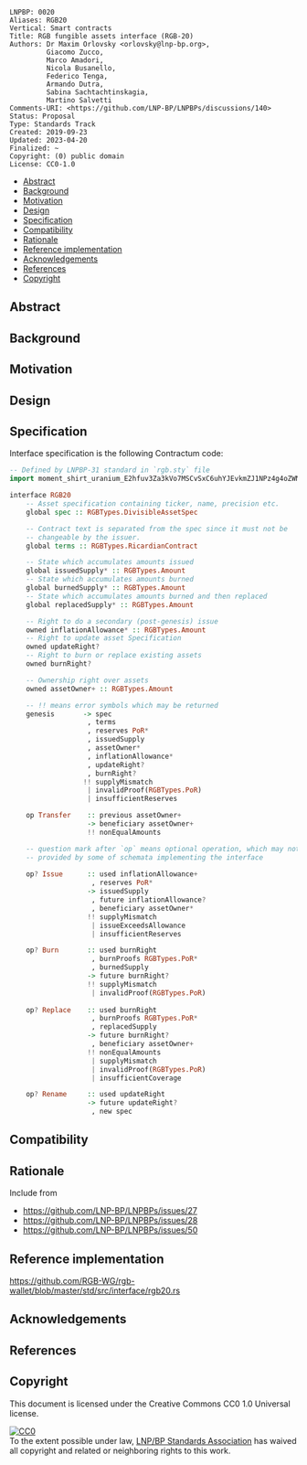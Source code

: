 ```
LNPBP: 0020
Aliases: RGB20
Vertical: Smart contracts
Title: RGB fungible assets interface (RGB-20)
Authors: Dr Maxim Orlovsky <orlovsky@lnp-bp.org>,
         Giacomo Zucco,
         Marco Amadori,
         Nicola Busanello,
         Federico Tenga,
         Armando Dutra,
         Sabina Sachtachtinskagia,
         Martino Salvetti
Comments-URI: <https://github.com/LNP-BP/LNPBPs/discussions/140>
Status: Proposal
Type: Standards Track
Created: 2019-09-23
Updated: 2023-04-20
Finalized: ~
Copyright: (0) public domain
License: CC0-1.0
```

- [Abstract](#abstract)
- [Background](#background)
- [Motivation](#motivation)
- [Design](#design)
- [Specification](#specification)
- [Compatibility](#compatibility)
- [Rationale](#rationale)
- [Reference implementation](#reference-implementation)
- [Acknowledgements](#acknowledgements)
- [References](#references)
- [Copyright](#copyright)


## Abstract


## Background


## Motivation


## Design



## Specification

Interface specification is the following Contractum code:

```haskell
-- Defined by LNPBP-31 standard in `rgb.sty` file
import moment_shirt_uranium_E2hfuv3Za3kVo7MSCvSxC6uhYJEvkmZJ1NPz4g4oZWNw as RGBTypes

interface RGB20
    -- Asset specification containing ticker, name, precision etc.
    global spec :: RGBTypes.DivisibleAssetSpec

    -- Contract text is separated from the spec since it must not be
    -- changeable by the issuer.
    global terms :: RGBTypes.RicardianContract

    -- State which accumulates amounts issued
    global issuedSupply* :: RGBTypes.Amount
    -- State which accumulates amounts burned
    global burnedSupply* :: RGBTypes.Amount
    -- State which accumulates amounts burned and then replaced
    global replacedSupply* :: RGBTypes.Amount

    -- Right to do a secondary (post-genesis) issue
    owned inflationAllowance* :: RGBTypes.Amount
    -- Right to update asset Specification
    owned updateRight?
    -- Right to burn or replace existing assets
    owned burnRight?

    -- Ownership right over assets
    owned assetOwner+ :: RGBTypes.Amount

    -- !! means error symbols which may be returned
    genesis       -> spec
                   , terms
                   , reserves PoR*
                   , issuedSupply
                   , assetOwner*
                   , inflationAllowance*
                   , updateRight?
                   , burnRight?
                  !! supplyMismatch
                   | invalidProof(RGBTypes.PoR)
                   | insufficientReserves

    op Transfer    :: previous assetOwner+ 
                   -> beneficiary assetOwner+
                   !! nonEqualAmounts

    -- question mark after `op` means optional operation, which may not be  
    -- provided by some of schemata implementing the interface
    
    op? Issue      :: used inflationAllowance+
                    , reserves PoR*
                   -> issuedSupply
                    , future inflationAllowance?
                    , beneficiary assetOwner*
                   !! supplyMismatch 
                    | issueExceedsAllowance
                    | insufficientReserves

    op? Burn       :: used burnRight
                    , burnProofs RGBTypes.PoR*
                    , burnedSupply
                   -> future burnRight?
                   !! supplyMismatch 
                    | invalidProof(RGBTypes.PoR)
    
    op? Replace    :: used burnRight
                    , burnProofs RGBTypes.PoR*
                    , replacedSupply
                   -> future burnRight?
                    , beneficiary assetOwner+
                   !! nonEqualAmounts 
                    | supplyMismatch 
                    | invalidProof(RGBTypes.PoR)
                    | insufficientCoverage

    op? Rename     :: used updateRight
                   -> future updateRight?
                    , new spec
```

## Compatibility


## Rationale

Include from
- <https://github.com/LNP-BP/LNPBPs/issues/27>
- <https://github.com/LNP-BP/LNPBPs/issues/28>
- <https://github.com/LNP-BP/LNPBPs/issues/50>

## Reference implementation

<https://github.com/RGB-WG/rgb-wallet/blob/master/std/src/interface/rgb20.rs>

## Acknowledgements


## References


## Copyright

This document is licensed under the Creative Commons CC0 1.0 Universal license.

<p xmlns:dct="http://purl.org/dc/terms/">
  <a rel="license"
     href="http://creativecommons.org/publicdomain/zero/1.0/">
    <img src="http://i.creativecommons.org/p/zero/1.0/88x31.png" style="border-style:none;" alt="CC0" />
  </a>
  <br />
  To the extent possible under law,
  <a rel="dct:publisher" href="https://lnp-bp.org">
    <span property="dcl:title">LNP/BP Standards Association</span></a>
  has waived all copyright and related or neighboring rights to this work.
</p>
